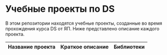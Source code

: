 # Учебные проекты по DS
В этом репозитории находятся учебные проекты, созданные во время прохождения курса DS от ЯП. Ниже представлено описание каждого проекта.

|Название проекта|Краткое описание|Библиотеки|
|-|-|-|
